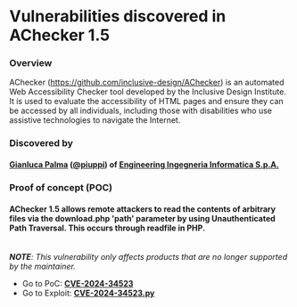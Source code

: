 # Vulnerabilities discovered in AChecker 1.5

### Overview
AChecker (https://github.com/inclusive-design/AChecker) is an automated Web Accessibility Checker tool developed by the Inclusive Design Institute. It is used to evaluate the accessibility of HTML pages and ensure they can be accessed by all individuals, including those with disabilities who use assistive technologies to navigate the Internet.

### Discovered by
#### [Gianluca Palma](https://www.linkedin.com/in/piuppi/) ([@piuppi](https://twitter.com/piuppi)) of [Engineering Ingegneria Informatica S.p.A.](https://www.eng.it)
 
### Proof of concept (POC)

#### AChecker 1.5 allows remote attackers to read the contents of arbitrary files via the download.php 'path' parameter by using Unauthenticated Path Traversal. This occurs through readfile in PHP.
<br>***NOTE**: This vulnerability only affects products that are no longer supported by the maintainer.*

- Go to PoC:     **[CVE-2024-34523](CVE-2024-34523.md)**
- Go to Exploit: **[CVE-2024-34523.py](CVE-2024-34523.py)**
